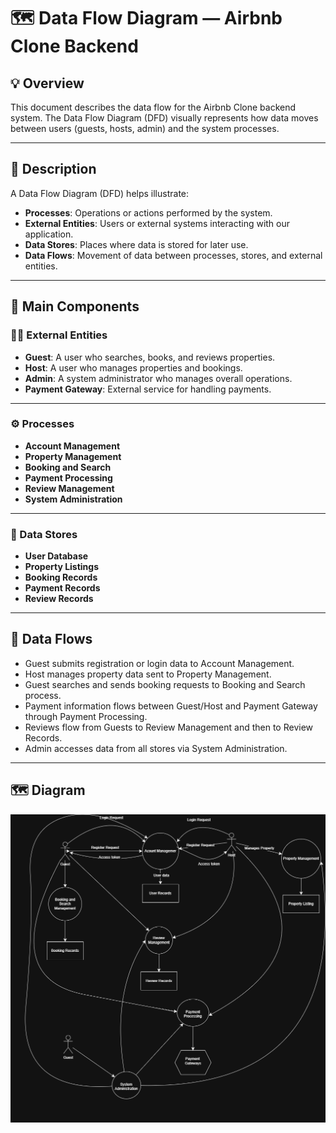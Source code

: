 # 🗺️ Data Flow Diagram — Airbnb Clone Backend

## 💡 Overview

This document describes the data flow for the Airbnb Clone backend system. The Data Flow Diagram (DFD) visually represents how data moves between users (guests, hosts, admin) and the system processes.

---

## 📄 Description

A Data Flow Diagram (DFD) helps illustrate:

- **Processes**: Operations or actions performed by the system.
- **External Entities**: Users or external systems interacting with our application.
- **Data Stores**: Places where data is stored for later use.
- **Data Flows**: Movement of data between processes, stores, and external entities.

---

## 🧩 Main Components

### 🧑‍💼 External Entities

- **Guest**: A user who searches, books, and reviews properties.
- **Host**: A user who manages properties and bookings.
- **Admin**: A system administrator who manages overall operations.
- **Payment Gateway**: External service for handling payments.

---

### ⚙️ Processes

- **Account Management**
- **Property Management**
- **Booking and Search**
- **Payment Processing**
- **Review Management**
- **System Administration**

---

### 💾 Data Stores

- **User Database**
- **Property Listings**
- **Booking Records**
- **Payment Records**
- **Review Records**

---

## 🔄 Data Flows

- Guest submits registration or login data to Account Management.
- Host manages property data sent to Property Management.
- Guest searches and sends booking requests to Booking and Search process.
- Payment information flows between Guest/Host and Payment Gateway through Payment Processing.
- Reviews flow from Guests to Review Management and then to Review Records.
- Admin accesses data from all stores via System Administration.

---

## 🗺️ Diagram

![Data Flow Diagram](./Data-flow-diagram2png.png)
